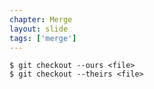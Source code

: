 ```yaml
---
chapter: Merge
layout: slide
tags: ['merge']
---
```


	$ git checkout --ours <file>
	$ git checkout --theirs <file>